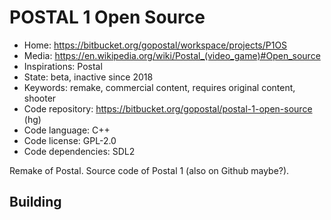 # POSTAL 1 Open Source

- Home: https://bitbucket.org/gopostal/workspace/projects/P1OS
- Media: <https://en.wikipedia.org/wiki/Postal_(video_game)#Open_source>
- Inspirations: Postal
- State: beta, inactive since 2018
- Keywords: remake, commercial content, requires original content, shooter
- Code repository: https://bitbucket.org/gopostal/postal-1-open-source (hg)
- Code language: C++
- Code license: GPL-2.0
- Code dependencies: SDL2

Remake of Postal.
Source code of Postal 1 (also on Github maybe?).

## Building
